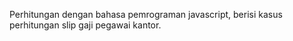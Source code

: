 Perhitungan dengan bahasa pemrograman javascript, berisi kasus perhitungan slip gaji pegawai kantor.